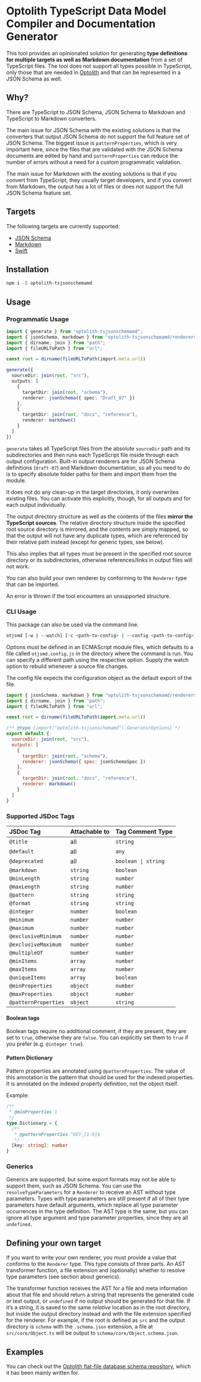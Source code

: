 # Optolith TypeScript Data Model Compiler and Documentation Generator

This tool provides an opinionated solution for generating **type definitions for multiple targets as well as Markdown documentation** from a set of TypeScript files. The tool does not support all types possible in TypeScript, only those that are needed in [Optolith](https://github.com/elyukai/optolith-client) and that can be represented in a JSON Schema as well.

## Why?

There are TypeScript to JSON Schema, JSON Schema to Markdown and TypeScript to Markdown converters.

The main issue for JSON Schema with the existing solutions is that the converters that output JSON Schema do not support the full feature set of JSON Schema. The biggest issue is `patternProperties`, which is very important here, since the files that are validated with the JSON Schema documents are edited by hand and `patternProperties` can reduce the number of errors without a need for a custom programmatic validation.

The main issue for Markdown with the existing solutions is that if you convert from TypeScript, they usually target developers, and if you convert from Markdown, the output has a lot of files or does not support the full JSON Schema feature set.

## Targets

The following targets are currently supported:

- [JSON Schema](./docs/targets/jsonSchema.md)
- [Markdown](./docs/targets/markdown.md)
- [Swift](./docs/targets/swift.md)

## Installation

```sh
npm i -D optolith-tsjsonschemamd
```

## Usage

### Programmatic Usage

```ts
import { generate } from "optolith-tsjsonschemamd";
import { jsonSchema, markdown } from "optolith-tsjsonschemamd/renderers";
import { dirname, join } from "path";
import { fileURLToPath } from "url";

const root = dirname(fileURLToPath(import.meta.url))

generate({
  sourceDir: join(root, "src"),
  outputs: [
    {
      targetDir: join(root, "schema"),
      renderer: jsonSchema({ spec: "Draft_07" })
    },
    {
      targetDir: join(root, "docs", "reference"),
      renderer: markdown()
    }
  ]
})
```

`generate` takes all TypeScript files from the absolute `sourceDir` path and its subdirectories and then runs each TypeScript file inside through each output configuration. Built-in output renderers are for JSON Schema definitions (`draft-07`) and Markdown documentation, so all you need to do is to specify absolute folder paths for them and import them from the module.

It does not do any clean-up in the target directories, it only overwrites existing files. You can activate this explicitly, though, for all outputs and for each output individually.

The output directory structure as well as the contents of the files **mirror the TypeScript sources**. The relative directory structure inside the specified root source directory is mirrored, and the contents are simply mapped, so that the output will not have any duplicate types, which are referenced by their relative path instead (except for generic types, see below).

This also implies that all types must be present in the specified root source directory or its subdirectories, otherwise references/links in output files will not work.

You can also build your own renderer by conforming to the `Renderer` type that can be imported.

An error is thrown if the tool encounters an unsupported structure.

### CLI Usage

This package can also be used via the command line.

```sh
otjsmd [-w | --watch] [-c <path-to-config> | --config <path-to-config>]
```

Options must be defined in an ECMAScript module files, which defaults to a file called `otjsmd.config.js` in the directory where the command is run. You can specify a different path using the respective option. Supply the watch option to rebuild whenever a source file changes.

The config file expects the configuration object as the default export of the file.

```js
import { jsonSchema, markdown } from "optolith-tsjsonschemamd/renderers"
import { dirname, join } from "path";
import { fileURLToPath } from "url";

const root = dirname(fileURLToPath(import.meta.url))

/** @type {import("optolith-tsjsonschemamd").GeneratorOptions} */
export default {
  sourceDir: join(root, "src"),
  outputs: [
    {
      targetDir: join(root, "schema"),
      renderer: jsonSchema({ spec: jsonSchemaSpec })
    },
    {
      targetDir: join(root, "docs", "reference"),
      renderer: markdown()
    }
  ]
}
```

### Supported JSDoc Tags

JSDoc Tag | Attachable to | Tag Comment Type
:-- | :-- | :--
`@title` | all | `string`
`@default` | all | `any`
`@deprecated` | all | `boolean \| string`
`@markdown` | `string` | `boolean`
`@minLength` | `string` | `number`
`@maxLength` | `string` | `number`
`@pattern` | `string` | `string`
`@format` | `string` | `string`
`@integer` | `number` | `boolean`
`@minimum` | `number` | `number`
`@maximum` | `number` | `number`
`@exclusiveMinimum` | `number` | `number`
`@exclusiveMaximum` | `number` | `number`
`@multipleOf` | `number` | `number`
`@minItems` | `array` | `number`
`@maxItems` | `array` | `number`
`@uniqueItems` | `array` | `boolean`
`@minProperties` | `object` | `number`
`@maxProperties` | `object` | `number`
`@patternProperties` | `object` | `string`

#### Boolean tags

Boolean tags require no additional comment, if they are present, they are set to `true`, otherwise they are `false`. You can explicitly set them to `true` if you prefer (e.g. `@integer true`).

#### Pattern Dictionary

Pattern properties are annotated using `@patternProperties`. The value of this annotation is the pattern that should be used for the indexed properties. It is annotated on the indexed property definition, not the object itself.

Example:

```ts
/**
 * @minProperties 1
 */
type Dictionary = {
  /**
   * @patternProperties ^KEY_[1-9]$
   */
  [key: string]: number
}
```

### Generics

Generics are supported, but some export formats may not be able to support them, such as JSON Schema. You can use the `resolveTypeParameters` for a `Renderer` to receive an AST without type parameters. Types with type parameters are still present if all of their type parameters have default arguments, which replace all type parameter occurrences in the type definition. The AST type is the same, but you can ignore all type argument and type parameter properties, since they are all `undefined`.

## Defining your own target

If you want to write your own renderer, you must provide a value that conforms to the `Renderer` type. This type consists of three parts. An AST transformer function, a file extension and (optionally) whether to resolve type parameters (see section about generics).

The transformer function receives the AST for a file and meta information about that file and should return a string that represents the generated code or text output, or `undefined` if no output should be generated for that file. If it’s a string, it is saved to the same *relative* location as in the root directory, but inside the output directory instead and with the file extension specified for the renderer. For example, if the root is defined as `src` and the output directory is `schema` with the `.schema.json` extension, a file at `src/core/Object.ts` will be output to `schema/core/Object.schema.json`.

## Examples

You can check out the [Optolith flat-file database schema repository](https://github.com/elyukai/optolith-database-schema), which it has been mainly written for.
